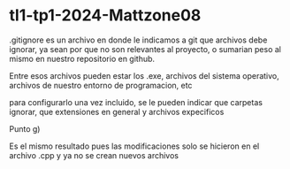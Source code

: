 # tl1-tp1-2024-Mattzone08

.gitignore es un archivo en donde le indicamos a git que archivos debe ignorar, ya sean por que no son relevantes
al proyecto, o sumarian peso al mismo en nuestro repositorio en github.

Entre esos archivos pueden estar los .exe, archivos del sistema operativo, archivos de nuestro entorno de programacion, etc

para configurarlo una vez incluido, se le pueden indicar que carpetas ignorar, que extensiones en general y archivos expecificos

Punto g)

Es el mismo resultado pues las modificaciones solo se hicieron en el archivo .cpp y ya no se crean nuevos archivos  